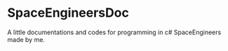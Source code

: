 # SpaceEngineersDoc
A little documentations and codes for programming in c# SpaceEngineers made by me.
